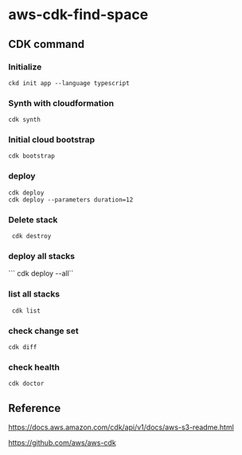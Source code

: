 # aws-cdk-find-space

## CDK command
###  Initialize
```ckd init app --language typescript```
###  Synth with cloudformation
```cdk synth```
###  Initial cloud bootstrap
```cdk bootstrap```
### deploy
```
cdk deploy
cdk deploy --parameters duration=12
```

### Delete stack
``` cdk destroy```

### deploy all stacks
``` cdk deploy --all``

### list all stacks
``` cdk list```

### check change set
```cdk diff```

### check health
```cdk doctor```


## Reference
https://docs.aws.amazon.com/cdk/api/v1/docs/aws-s3-readme.html

https://github.com/aws/aws-cdk


